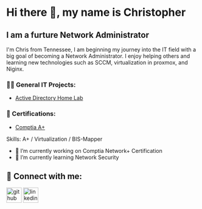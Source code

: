 # Hi there 👋, my name is Christopher
## I am a furture Network Administrator
I'm Chris from Tennessee, I am beginning my journey into the IT field with a big goal of becoming a Network Administrator. I enjoy helping others and learning new technologies such as SCCM, virtualization in proxmox, and Niginx. 

### 👨‍💻 General IT Projects:

- [Active Directory Home Lab](https://github.com/WoodsC94/ActiveDirectoryLab)


### 📜 Certifications:

- [Comptia A+](https://www.credly.com/badges/38878ebf-689b-43e9-a55c-c018b4cd84cd/public_url)

Skills: A+ / Virtualization / BIS-Mapper

- 🔭 I’m currently working on Comptia Network+ Certification 
- 🌱 I’m currently learning Network Security 

## 🤳 Connect with me:
[<img src='https://cdn.jsdelivr.net/npm/simple-icons@3.0.1/icons/github.svg' alt='github' height='40'>](https://github.com/WoodsC94)  [<img src='https://cdn.jsdelivr.net/npm/simple-icons@3.0.1/icons/linkedin.svg' alt='linkedin' height='40'>](https://www.linkedin.com/in/woodsc/)  


<!--
**WoodsC94/WoodsC94** is a ✨ _special_ ✨ repository because its `README.md` (this file) appears on your GitHub profile.

![I am GitHub Readme Generator's creator](https://arturssmirnovs.github.io/github-profile-readme-generator/images/banner.png)

Here are some ideas to get you started:

- 🔭 I’m currently working on ...
- 🌱 I’m currently learning ...
- 👯 I’m looking to collaborate on ...
- 🤔 I’m looking for help with ...
- 💬 Ask me about ...
- 📫 How to reach me: ...
- 😄 Pronouns: ...
- ⚡ Fun fact: ...
-->
